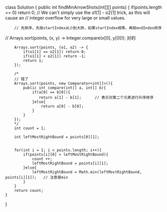 class Solution {
    public int findMinArrowShots(int[][] points) {
        if(points.length == 0) return 0;
        // We can't simply use the o1[1] - o2[1] trick, as this will cause an 
        // integer overflow for very large or small values.
        
    
        
        // 先排序，先按startIndex从小到大排，如果startIndex相等，再按endIndex排序
        
  //      Arrays.sort(points, (x, y) -> Integer.compare(x[0], y[0]));   对的
        
        Arrays.sort(points, (o1, o2) -> {
            if(o1[1] == o2[1]) return 0;
            if(o1[1] < o2[1]) return -1;
            return 1;
        });
        
        /*
        // 错了
        Arrays.sort(points, new Comparator<int[]>(){
            public int compare(int[] a, int[] b){
                if(a[0] == b[0]){
                   return a[1] - b[1];      // 表示对第二个元素进行升序排序
                }else{
                    return a[0] - b[0];
                } 
            }
        });
        */
        int count = 1;
        
        int leftMostRightBound = points[0][1];
        
        
        for(int i = 1; i < points.length; i++){
            if(points[i][0] > leftMostRightBound){
                count ++;
                leftMostRightBound = points[i][1];
            }else{
                leftMostRightBound = Math.min(leftMostRightBound, points[i][1]);   // 注意是min
            }
        }
        return count;
    }
}